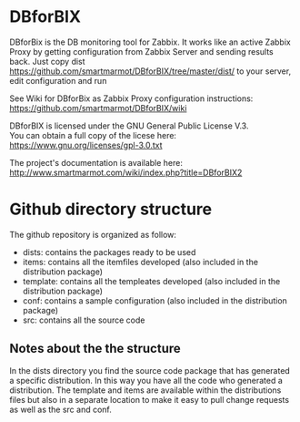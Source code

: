 # DBforBIX

DBforBix is the DB monitoring tool for Zabbix. It works like an active Zabbix Proxy by getting configuration from Zabbix Server and sending results back.
Just copy dist https://github.com/smartmarmot/DBforBIX/tree/master/dist/ to your server, edit configuration and run<br>

See Wiki for DBforBix as Zabbix Proxy configuration instructions: https://github.com/smartmarmot/DBforBIX/wiki<br>

DBforBIX is licensed under the GNU General Public License  V.3. <br>
You can obtain a full copy of the licese here: https://www.gnu.org/licenses/gpl-3.0.txt <br>

The project's documentation is available here: http://www.smartmarmot.com/wiki/index.php?title=DBforBIX2 <br>

# Github directory structure
The github repository is organized as follow:
* dists: contains the packages ready to be used
* items: contains all the itemfiles developed (also included in the distribution package)
* template: contains all the templeates developed (also included in the distribution package)
* conf: contains a sample configuration (also included in the distribution package)
* src: contains all the source code


## Notes about the the structure
In the dists directory you find the source code package that has generated a specific distribution. In this way you have all the code who generated a distribution.
The template and items are available within the distributions files but also in a separate location to make it easy to pull change requests as well as the src and conf.
